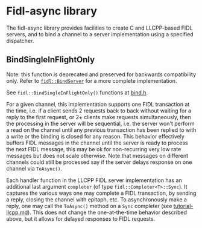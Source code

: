 # Fidl-async library

The fidl-async library provides facilities to create C and LLCPP-based FIDL servers,
and to bind a channel to a server implementation using a specified dispatcher.

## BindSingleInFlightOnly

Note: this function is deprecated and preserved for backwards compatibility only.
Refer to [`fidl::BindServer`](/sdk/lib/fidl/cpp/wire/include/lib/fidl/cpp/wire/server.h)
for a more complete implementation.

See `fidl::BindSingleInFlightOnly()` functions at
[bind.h](/zircon/system/ulib/fidl-async/include/lib/fidl-async/cpp/bind.h).

For a given channel, this implementation supports one FIDL transaction at the time, i.e. if a
client sends 2 requests back to back without waiting for a reply to the first request, or 2+
clients make requests simultaneously, then the processing in the server will be sequential,
i.e. the server won't perform a read on the channel until any previous transaction has been replied
to with a write or the binding is closed for any reason. This behavior effectively buffers FIDL
messages in the channel until the server is ready to process the next FIDL message, this may be ok
for non-recurring very low rate messages but does not scale otherwise. Note that messages on
different channels could still be processed say if the server delays response on one channel via
`ToAsync()`.

Each handler function in the LLCPP FIDL server implementation has an additional last argument
`completer` (of type `fidl::Completer<T>::Sync`). It captures the various ways one may complete a
FIDL transaction, by sending a reply, closing the channel with epitaph, etc. To asynchronously make
a reply, one may call the `ToAsync()` method on a `Sync` completer (see
[tutorial-llcpp.md](/docs/development/languages/fidl/tutorial/tutorial-llcpp.md)). This does not
change the one-at-the-time behavior described above, but it allows for delayed responses to FIDL
requests.
